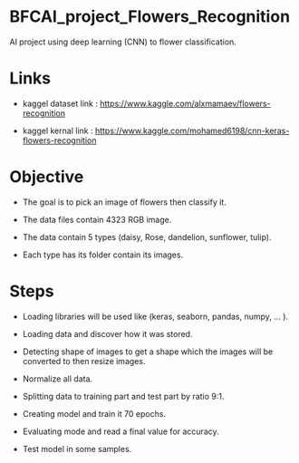 # BFCAI_project_Flowers_Recognition
AI project using deep learning (CNN) to flower classification.

# Links
- kaggel dataset link : https://www.kaggle.com/alxmamaev/flowers-recognition

- kaggel kernal link : https://www.kaggle.com/mohamed6198/cnn-keras-flowers-recognition


# Objective
- The goal is to pick an image of flowers then classify it.

- The data files contain 4323 RGB image.

- The data contain 5 types (daisy, Rose, dandelion, sunflower, tulip).

- Each type has its folder contain its images. 

# Steps
- Loading libraries will be used like (keras, seaborn,
pandas, numpy, … ).

- Loading data and discover how it was stored.

- Detecting shape of images to get a shape which the images will be converted to then resize images.

- Normalize all data.

- Splitting data to training part and test part by ratio 9:1.

- Creating model and train it 70 epochs.

- Evaluating mode and read a final value for accuracy.

- Test model in some samples.
